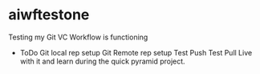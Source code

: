 aiwftestone
===========

Testing my Git VC Workflow is functioning







  * ToDo
    Git local rep setup
    Git Remote rep setup
    Test Push
    Test Pull
    Live with it and learn during the 
       quick pyramid project.
       

  
